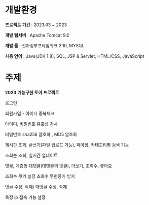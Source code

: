 # 개발환경
**프로젝트 기간** : 2023.03 ~ 2023

**개발 웹서버** : Apache Tomcat 9.0

**개발 툴** : 전자정부프레임워크 3.10, MYSQL

**사용 언어** : Java(JDK 1.8), SQL, JSP & Servlet, HTML/CSS, JavaScript

# 주제
**2023 기능구현 토이 프로젝트**

로그인

회원가입 - 아이디 중복체크

아이디, 비밀번호 유효성 검사

비밀번호 sha256 암호화 , MD5 암호화

게시판 조회, 글쓰기(파일 업로드 가능), 페이징, 카테고리별 검색 기능

조회순 조회, 실시간 업데이트

댓글, 계층형 대댓글(대댓글의 댓글), 더보기, 조회수, 좋아요

조회수 쿠키 설정 조회수 무한증가 방지

댓글 수정, 삭제/ 대댓글 수정, 삭제

특정 ip 접속 가능 설정


